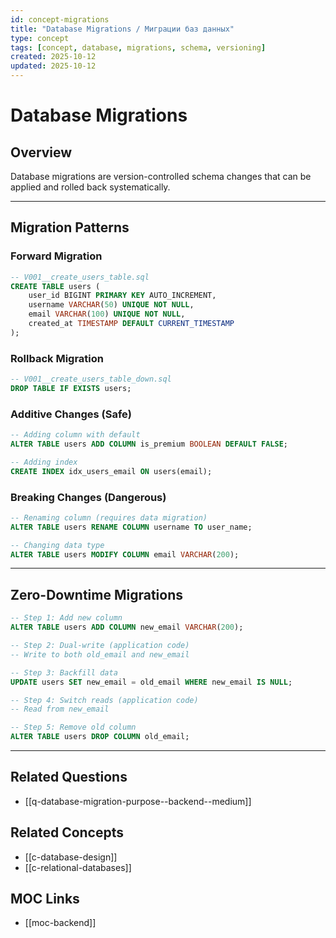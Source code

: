 ```yaml
---
id: concept-migrations
title: "Database Migrations / Миграции баз данных"
type: concept
tags: [concept, database, migrations, schema, versioning]
created: 2025-10-12
updated: 2025-10-12
---
```


# Database Migrations

## Overview

Database migrations are version-controlled schema changes that can be applied and rolled back systematically.

---

## Migration Patterns

### Forward Migration

```sql
-- V001__create_users_table.sql
CREATE TABLE users (
    user_id BIGINT PRIMARY KEY AUTO_INCREMENT,
    username VARCHAR(50) UNIQUE NOT NULL,
    email VARCHAR(100) UNIQUE NOT NULL,
    created_at TIMESTAMP DEFAULT CURRENT_TIMESTAMP
);
```

### Rollback Migration

```sql
-- V001__create_users_table_down.sql
DROP TABLE IF EXISTS users;
```

### Additive Changes (Safe)

```sql
-- Adding column with default
ALTER TABLE users ADD COLUMN is_premium BOOLEAN DEFAULT FALSE;

-- Adding index
CREATE INDEX idx_users_email ON users(email);
```

### Breaking Changes (Dangerous)

```sql
-- Renaming column (requires data migration)
ALTER TABLE users RENAME COLUMN username TO user_name;

-- Changing data type
ALTER TABLE users MODIFY COLUMN email VARCHAR(200);
```

---

## Zero-Downtime Migrations

```sql
-- Step 1: Add new column
ALTER TABLE users ADD COLUMN new_email VARCHAR(200);

-- Step 2: Dual-write (application code)
-- Write to both old_email and new_email

-- Step 3: Backfill data
UPDATE users SET new_email = old_email WHERE new_email IS NULL;

-- Step 4: Switch reads (application code)
-- Read from new_email

-- Step 5: Remove old column
ALTER TABLE users DROP COLUMN old_email;
```

---

## Related Questions

- [[q-database-migration-purpose--backend--medium]]

## Related Concepts

- [[c-database-design]]
- [[c-relational-databases]]

## MOC Links

- [[moc-backend]]
